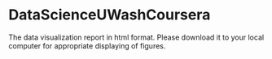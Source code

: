 # DataScienceUWashCoursera
The data visualization report in html format. Please download it to your local computer for appropriate displaying of figures. 
